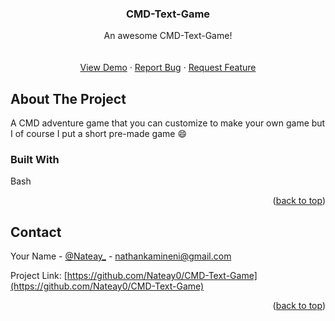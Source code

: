 <a name="readme-top"></a>



<h3 align="center">CMD-Text-Game</h3>

  <p align="center">
    An awesome CMD-Text-Game!
    <br />
    <br />
    <br />
    <a href="https://github.com/Nateay0/CMD-Text-Game">View Demo</a>
    ·
    <a href="https://github.com/Nateay0/CMD-Text-Game/issues">Report Bug</a>
    ·
    <a href="https://github.com/Nateay0/CMD-Text-Game/issues">Request Feature</a>
  </p>
</div>



<!-- ABOUT THE PROJECT -->
## About The Project

A CMD adventure game that you can customize to make your own game but I of course I put a short pre-made game :smile:


### Built With

Bash


<p align="right">(<a href="#readme-top">back to top</a>)</p>



<!-- CONTACT -->
## Contact

Your Name - [@Nateay_](https://twitter.com/Nateay_) - nathankamineni@gmail.com

Project Link: [https://github.com/Nateay0/CMD-Text-Game](https://github.com/Nateay0/CMD-Text-Game)

<p align="right">(<a href="#readme-top">back to top</a>)</p>



